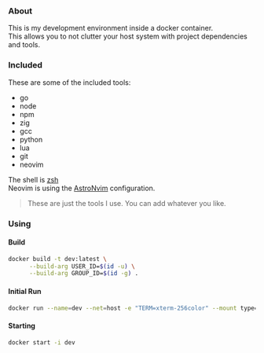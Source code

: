 ### About

This is my development environment inside a docker container.<br>
This allows you to not clutter your host system with project dependencies and tools.<br>

### Included

These are some of the included tools:

- go
- node
- npm
- zig
- gcc
- python
- lua
- git
- neovim

The shell is [zsh](https://en.wikipedia.org/wiki/Z_shell)<br>
Neovim is using the [AstroNvim](https://astronvim.com/) configuration.<br>

> These are just the tools I use. You can add whatever you like.

### Using

#### Build
```zsh
docker build -t dev:latest \
      --build-arg USER_ID=$(id -u) \
      --build-arg GROUP_ID=$(id -g) .
```

#### Initial Run
```zsh
docker run --name=dev --net=host -e "TERM=xterm-256color" --mount type=bind,source=/home/"$(whoami)"/Dir,target=/home/user/proj -it dev:latest
```

#### Starting
```zsh
docker start -i dev
```

